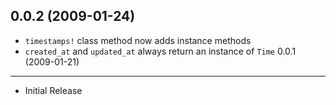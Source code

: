 0.0.2 (2009-01-24)
------------------
 - `timestamps!` class method now adds instance methods
 - `created_at` and `updated_at` always return an instance of `Time`
0.0.1 (2009-01-21)
------------------
 - Initial Release